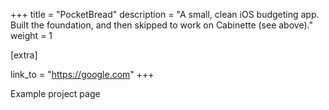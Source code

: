 +++
title = "PocketBread"
description = "A small, clean iOS budgeting app. Built the foundation, and then skipped to work on Cabinette (see above)."
weight = 1

[extra]

link_to = "https://google.com"
+++

Example project page

